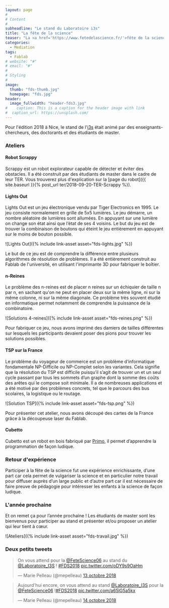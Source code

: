 ```yaml
---
layout: page
#
# Content
#
subheadline: "Le stand du Laboratoire i3s"
title: "La fête de la science"
teaser: "La <a href='https://www.fetedelascience.fr/'>fête de la science</a> est un événement à l'échelle nationale qui a pour but de faire découvrir les sciences à un large public (écoliers, collégiens, lycéens et adultes)."
categories:
  - Mediation
tags:
  - Fablab
# website: "#"
# email: "#"
#
# Styling
#
image:
  thumb: "fds-thumb.jpg"
  homepage: "fds.jpg"
header:
  image_fullwidth: "header-fds3.jpg"
#    caption: This is a caption for the header image with link
#  caption_url: https://unsplash.com/
---
```

Pour l'édition 2018 à Nice, le stand de l'[i3s](http://i3s.unice.fr/) était animé par des enseignants-chercheurs, des doctorants et des étudiants de master.

### Ateliers ###

#### Robot Scrappy ####

Scrappy est un robot explorateur capable de détecter et éviter des obstacles.
Il a été construit par des étudiants de master dans le cadre de leur TER. Vous trouverez plus d'explication sur la [page du robot]({{ site.baseurl }}{% post_url ter/2018-09-20-TER-Scrappy %}).

#### Lights Out ####

Lights Out est un jeu électronique vendu par Tiger Electronics en 1995. Le jeu consiste normalement en grille de 5x5 lumières. Le jeu démarre, un nombre aléatoire de lumières sont allumées. En appuyant sur une lumière on change son état ainsi que l’état de ses 4 voisins. Le but du jeu est de trouver la combinaison de boutons qui éteint le jeu entièrement en appuyant sur le moins de bouton possible.

![Lights Out]({% include link-asset asset="fds-lights.jpg" %})

Le but de ce jeu est de comprendre la différence entre plusieurs algorithmes de résolution de problèmes.
Il a été entièrement construit au Fablab de l'université, en utilisant l'imprimante 3D pour fabriquer le boîtier.

#### n-Reines ####

Le problème des n-reines est de placer n reines sur un échiquier de taille n par n, en sachant qu'on ne peut en placer deux sur la même ligne, ni sur la même colonne, ni sur la même diagonale. Ce problème très souvent étudié en informatique permet notamment de comprendre la puissance de la combinatoire.

![Solutions 4-reines]({% include link-asset asset="fds-reines.png" %})

Pour fabriquer ce jeu, nous avons imprimé des damiers de tailles différentes sur lesquels les participants devaient poser des pions pour trouver les solutions possibles.


#### TSP sur la France ####

Le problème du voyageur de commerce est un problème d’informatique fondamentale NP-Difficile ou NP-Complet selon les variantes. Cela signifie que la résolution du TSP est difficile puisqu’il s’agit de trouver un et un seul cycle passant par tous les sommets d’un graphe dont la somme des coûts des arêtes qui le compose soit minimale. Il a de nombreuses applications et a été motivé par des problèmes concrets, tel que le parcours des bus scolaires, la logistique ou le routage.

![Solution TSP]({% include link-asset asset="fds-tsp.png" %})

Pour présenter cet atelier, nous avons découpé des cartes de la France grâce à la découpeuse laser du Fablab.

#### Cubetto ####

Cubetto est un robot en bois fabriqué par [Primo](https://www.primotoys.com/), il permet d’apprendre la programmation de façon ludique.

### Retour d'expérience ###

Participer à la fête de la science fut une expérience enrichissante, d’une part car cela permet de vulgariser la science et en particulier notre travail pour diffuser auprès d’un large public et d’autre part car il est nécessaire de faire preuve de pédagogie pour intéresser les enfants à la science de façon ludique.

### L'année prochaine ###

Et on remet ça pour l’année prochaine ! Les étudiants de master sont les bienvenus pour participer au stand et présenter et/ou proposer un atelier qui leur tient à cœur.

![Ateliers]({% include link-asset asset="fds-travail.jpg" %})


### Deux petits tweets ###

<blockquote class="twitter-tweet" data-lang="fr"><p lang="fr" dir="ltr">On vous attend pour la <a href="https://twitter.com/FeteScience06?ref_src=twsrc%5Etfw">@FeteScience06</a> au stand du <a href="https://twitter.com/Laboratoire_I3S?ref_src=twsrc%5Etfw">@Laboratoire_I3S</a> ! <a href="https://twitter.com/hashtag/FDS2018?src=hash&amp;ref_src=twsrc%5Etfw">#FDS2018</a> <a href="https://t.co/oDY9s9OaHm">pic.twitter.com/oDY9s9OaHm</a></p>&mdash; Marie Pelleau (@mepelleau) <a href="https://twitter.com/mepelleau/status/1051029580193157120?ref_src=twsrc%5Etfw">13 octobre 2018</a></blockquote>


<blockquote class="twitter-tweet" data-lang="fr"><p lang="fr" dir="ltr">Aujourd&#39;hui encore, on vous attend au stand <a href="https://twitter.com/Laboratoire_I3S?ref_src=twsrc%5Etfw">@Laboratoire_I3S</a> pour la <a href="https://twitter.com/FeteScience06?ref_src=twsrc%5Etfw">@FeteScience06</a> !<a href="https://twitter.com/hashtag/FDS2018?src=hash&amp;ref_src=twsrc%5Etfw">#FDS2018</a> <a href="https://t.co/a65lG5a5kx">pic.twitter.com/a65lG5a5kx</a></p>&mdash; Marie Pelleau (@mepelleau) <a href="https://twitter.com/mepelleau/status/1051386115310186496?ref_src=twsrc%5Etfw">14 octobre 2018</a></blockquote>
<script async src="https://platform.twitter.com/widgets.js" charset="utf-8"></script>


